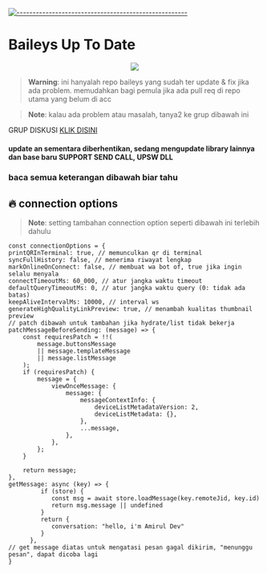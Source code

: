 [![-----------------------------------------------------](https://raw.githubusercontent.com/andreasbm/readme/master/assets/lines/colored.png)](#table-of-contents)
# Baileys Up To Date
 
 <p align="center">
<img width="" src="https://img.shields.io/github/repo-size/amiruldev20/baileys?color=green&label=Repo%20Size&style=for-the-badge&logo=appveyor">
</p>

 > **Warning**: ini hanyalah repo baileys yang sudah ter update & fix jika ada problem. memudahkan bagi pemula jika ada pull req di repo utama yang belum di acc
 
 > **Note**: kalau ada problem atau masalah, tanya2 ke grup dibawah ini
 
 
GRUP DISKUSI [KLIK DISINI](https://chat.whatsapp.com/KujS5iG5TKfCnrRTlj4MfO)

#### update an sementara diberhentikan, sedang mengupdate library lainnya dan base baru SUPPORT SEND CALL, UPSW DLL

### baca semua keterangan dibawah biar tahu

## 🔥 connection options
> **Note**: setting tambahan connection option seperti dibawah ini terlebih dahulu
```
const connectionOptions = {
printQRInTerminal: true, // memunculkan qr di terminal
syncFullHistory: false, // menerima riwayat lengkap
markOnlineOnConnect: false, // membuat wa bot of, true jika ingin selalu menyala
connectTimeoutMs: 60_000, // atur jangka waktu timeout
defaultQueryTimeoutMs: 0, // atur jangka waktu query (0: tidak ada batas)
keepAliveIntervalMs: 10000, // interval ws
generateHighQualityLinkPreview: true, // menambah kualitas thumbnail preview
// patch dibawah untuk tambahan jika hydrate/list tidak bekerja
patchMessageBeforeSending: (message) => {
    const requiresPatch = !!(
        message.buttonsMessage 
        || message.templateMessage
        || message.listMessage
    );
    if (requiresPatch) {
        message = {
            viewOnceMessage: {
                message: {
                    messageContextInfo: {
                        deviceListMetadataVersion: 2,
                        deviceListMetadata: {},
                    },
                    ...message,
                },
            },
        };
    }

    return message;
},
getMessage: async (key) => {
         if (store) {
            const msg = await store.loadMessage(key.remoteJid, key.id)
            return msg.message || undefined
         }
         return {
            conversation: "hello, i'm Amirul Dev"
         }
      },
// get message diatas untuk mengatasi pesan gagal dikirim, "menunggu pesan", dapat dicoba lagi
}
```
